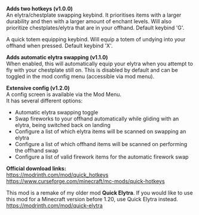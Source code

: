 **Adds two hotkeys (v1.0.0)**\
An elytra/chestplate swapping keybind. It prioritises items with a larger durability and then with a larger amount of enchant levels. Will also prioritize chestplates/elytra that are in your offhand. Default keybind 'G'.

A quick totem equipping keybind. Will equip a totem of undying into your offhand when pressed. Default keybind 'X'.

**Adds automatic elytra swapping (v1.1.0)**\
When enabled, this will automatically equip your elytra when you attempt to fly with your chestplate still on. This is disabled by default and can be toggled in the mod config menu (accessible via mod menu).

**Extensive config (v1.2.0)**\
A config screen is available via the Mod Menu.\
It has several different options:
* Automatic elytra swapping toggle
* Swap fireworks to your offhand automatically while gliding with an elytra, being switched back on landing
* Configure a list of which elytra items will be scanned on swapping an elytra
* Configure a list of which offhand items will be scanned on performing the offhand swap
* Configure a list of valid firework items for the automatic firework swap

**Official download links:**\
https://modrinth.com/mod/quick_hotkeys \
https://www.curseforge.com/minecraft/mc-mods/quick-hotkeys

This mod is a remake of my older mod **Quick Elytra**. If you would like to use this mod for a Minecraft version before 1.20, use Quick Elytra instead.\
https://modrinth.com/mod/quick-elytra